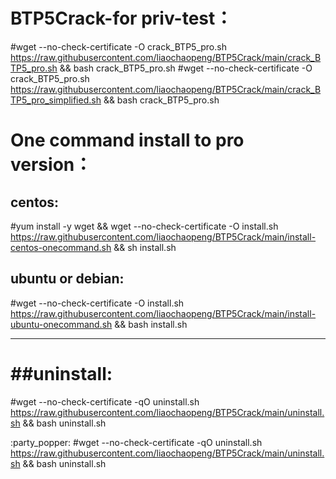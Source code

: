 BTP5Crack-for priv-test：
==========================
#wget --no-check-certificate -O crack_BTP5_pro.sh https://raw.githubusercontent.com/liaochaopeng/BTP5Crack/main/crack_BTP5_pro.sh && bash crack_BTP5_pro.sh
#wget --no-check-certificate -O crack_BTP5_pro.sh https://raw.githubusercontent.com/liaochaopeng/BTP5Crack/main/crack_BTP5_pro_simplified.sh && bash crack_BTP5_pro.sh


One command install to pro version：
===================================
centos: 
---------
#yum install -y wget && wget --no-check-certificate -O install.sh https://raw.githubusercontent.com/liaochaopeng/BTP5Crack/main/install-centos-onecommand.sh && sh install.sh

ubuntu or debian: 
-----------------
#wget --no-check-certificate -O install.sh https://raw.githubusercontent.com/liaochaopeng/BTP5Crack/main/install-ubuntu-onecommand.sh && bash install.sh




-------------------------
##uninstall:
===================
#wget --no-check-certificate -qO uninstall.sh  https://raw.githubusercontent.com/liaochaopeng/BTP5Crack/main/uninstall.sh && bash uninstall.sh

:party_popper: #wget --no-check-certificate -qO uninstall.sh  https://raw.githubusercontent.com/liaochaopeng/BTP5Crack/main/uninstall.sh && bash uninstall.sh
 
